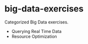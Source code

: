 # big-data-exercises

Categorized Big Data exercises.

- Querying Real Time Data
- Resource Optimization
